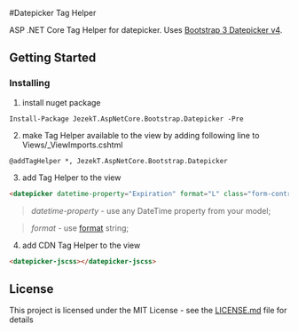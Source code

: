 #Datepicker Tag Helper

ASP .NET Core Tag Helper for datepicker. Uses [Bootstrap 3 Datepicker v4](https://eonasdan.github.io/bootstrap-datetimepicker).

## Getting Started

### Installing
1. install nuget package

```
Install-Package JezekT.AspNetCore.Bootstrap.Datepicker -Pre
```

2. make Tag Helper available to the view by adding following line to Views/_ViewImports.cshtml

```
@addTagHelper *, JezekT.AspNetCore.Bootstrap.Datepicker
```

3. add Tag Helper to the view

```html
<datepicker datetime-property="Expiration" format="L" class="form-control"></datepicker>
```

>*datetime-property* - use any DateTime property from your model;

>*format* - use [format](https://eonasdan.github.io/bootstrap-datetimepicker/#custom-formats) string;

4. add CDN Tag Helper to the view

```html
<datepicker-jscss></datepicker-jscss>
```

## License

This project is licensed under the MIT License - see the [LICENSE.md](LICENSE.md) file for details

